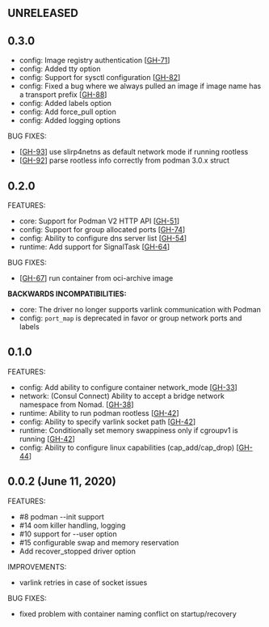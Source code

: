 ## UNRELEASED

## 0.3.0

* config: Image registry authentication [[GH-71](https://github.com/hashicorp/nomad-driver-podman/issues/71)]
* config: Added tty option
* config: Support for sysctl configuration [[GH-82](https://github.com/hashicorp/nomad-driver-podman/issues/82)]
* config: Fixed a bug where we always pulled an image if image name has a transport prefix [[GH-88](https://github.com/hashicorp/nomad-driver-podman/pull/88)]
* config: Added labels option
* config: Add force_pull option
* config: Added logging options

BUG FIXES:
* [[GH-93](https://github.com/hashicorp/nomad-driver-podman/issues/93)] use slirp4netns as default network mode if running rootless
* [[GH-92](https://github.com/hashicorp/nomad-driver-podman/issues/92)] parse rootless info correctly from podman 3.0.x struct

## 0.2.0

FEATURES:

* core: Support for Podman V2 HTTP API [[GH-51](https://github.com/hashicorp/nomad-driver-podman/issues/51)]
* config: Support for group allocated ports [[GH-74](https://github.com/hashicorp/nomad-driver-podman/issues/74)]
* config:  Ability to configure dns server list [[GH-54](https://github.com/hashicorp/nomad-driver-podman/issues/54)]
* runtime:  Add support for SignalTask [[GH-64](https://github.com/hashicorp/nomad-driver-podman/issues/64)]

BUG FIXES:

* [[GH-67](https://github.com/hashicorp/nomad-driver-podman/issues/67)] run container from oci-archive image


__BACKWARDS INCOMPATIBILITIES:__

* core: The driver no longer supports varlink communication with Podman
* config: `port_map` is deprecated in favor or group network ports and labels

## 0.1.0

FEATURES:

* config: Add ability to configure container network_mode [[GH-33](https://github.com/hashicorp/nomad-driver-podman/issues/33)]
* network: (Consul Connect) Ability to accept a bridge network namespace from Nomad. [[GH-38](https://github.com/hashicorp/nomad-driver-podman/issues/38)]
* runtime: Ability to run podman rootless [[GH-42](https://github.com/hashicorp/nomad-driver-podman/issues/42)]
* config: Ability to specify varlink socket path [[GH-42](https://github.com/hashicorp/nomad-driver-podman/issues/42)]
* runtime: Conditionally set memory swappiness only if cgroupv1 is running [[GH-42](https://github.com/hashicorp/nomad-driver-podman/issues/42)]
* config: Ability to configure linux capabilities (cap_add/cap_drop) [[GH-44](https://github.com/hashicorp/nomad-driver-podman/issues/44)]

## 0.0.2 (June 11, 2020)

FEATURES:

* #8 podman --init support
* #14 oom killer handling, logging
* #10 support for --user option
* #15 configurable swap and memory reservation
* Add recover_stopped driver option

IMPROVEMENTS:

* varlink retries in case of socket issues

BUG FIXES:

* fixed problem with container naming conflict on startup/recovery
